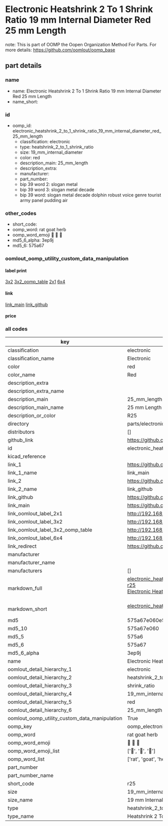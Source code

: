 # Electronic Heatshrink 2 To 1 Shrink Ratio 19 mm Internal Diameter Red 25 mm Length  

note: This is part of OOMP the Oopen Organization Method For Parts. For more details: https://github.com/oomlout/oomp_base

##  part details
  







### name
* name: Electronic Heatshrink 2 To 1 Shrink Ratio 19 mm Internal Diameter Red 25 mm Length
* name_short: 
### id
* oomp_id: electronic_heatshrink_2_to_1_shrink_ratio_19_mm_internal_diameter_red_25_mm_length
  * classification: electronic
  * type: heatshrink_2_to_1_shrink_ratio
  * size: 19_mm_internal_diameter
  * color: red
  * description_main: 25_mm_length
  * description_extra: 
  * manufacturer: 
  * part_number: 
  * bip 39 word 2: slogan metal
  * bip 39 word 3: slogan metal decade
  * bip 39 word: slogan metal decade dolphin robust voice genre tourist army panel pudding air

### other_codes
* short_code: 
* oomp_word: rat goat herb
* oomp_word_emoji :rat: :goat: :herb:
* md5_6_alpha: 3ep9j
* md5_6: 575a67






### oomlout_oomp_utility_custom_data_manipulation
#### label print
[3x2](http://192.168.1.245:1112/?label=oomp%203ep9j)
[3x2_oomp_table](http://192.168.1.108:1112/?label=oomp%203ep9j)
[2x1](http://192.168.1.242:1112/?label=oomp%203ep9j)
[6x4](http://192.168.1.55:1112/?label=oomp%203ep9j)    

#### link

[link_main](https://github.com/oomlout/oomlout_oomp_version_1_messy/tree/main/parts/electronic_heatshrink_2_to_1_shrink_ratio_19_mm_internal_diameter_red_25_mm_length) [link_github](https://github.com/oomlout/oomlout_oomp_version_1_messy/tree/main/parts/electronic_heatshrink_2_to_1_shrink_ratio_19_mm_internal_diameter_red_25_mm_length)                             

#### price







### all codes 
| key | value |  
| --- | --- |  
| classification | electronic |  
| classification_name | Electronic |  
| color | red |  
| color_name | Red |  
| description_extra |  |  
| description_extra_name |  |  
| description_main | 25_mm_length |  
| description_main_name | 25 mm Length |  
| description_or_color | R25 |  
| directory | parts/electronic_heatshrink_2_to_1_shrink_ratio_19_mm_internal_diameter_red_25_mm_length |  
| distributors | [] |  
| github_link | https://github.com/oomlout/oomlout_oomp_part_src/tree/main/parts/electronic_heatshrink_2_to_1_shrink_ratio_19_mm_internal_diameter_red_25_mm_length |  
| id | electronic_heatshrink_2_to_1_shrink_ratio_19_mm_internal_diameter_red_25_mm_length |  
| kicad_reference |  |  
| link_1 | https://github.com/oomlout/oomlout_oomp_version_1_messy/tree/main/parts/electronic_heatshrink_2_to_1_shrink_ratio_19_mm_internal_diameter_red_25_mm_length |  
| link_1_name | link_main |  
| link_2 | https://github.com/oomlout/oomlout_oomp_version_1_messy/tree/main/parts/electronic_heatshrink_2_to_1_shrink_ratio_19_mm_internal_diameter_red_25_mm_length |  
| link_2_name | link_github |  
| link_github | https://github.com/oomlout/oomlout_oomp_version_1_messy/tree/main/parts/electronic_heatshrink_2_to_1_shrink_ratio_19_mm_internal_diameter_red_25_mm_length |  
| link_main | https://github.com/oomlout/oomlout_oomp_version_1_messy/tree/main/parts/electronic_heatshrink_2_to_1_shrink_ratio_19_mm_internal_diameter_red_25_mm_length |  
| link_oomlout_label_2x1 | http://192.168.1.242:1112/?label=oomp%203ep9j |  
| link_oomlout_label_3x2 | http://192.168.1.245:1112/?label=oomp%203ep9j |  
| link_oomlout_label_3x2_oomp_table | http://192.168.1.108:1112/?label=oomp%203ep9j |  
| link_oomlout_label_6x4 | http://192.168.1.55:1112/?label=oomp%203ep9j |  
| link_redirect | https://github.com/oomlout/oomlout_oomp_version_1_messy/tree/main/parts/electronic_heatshrink_2_to_1_shrink_ratio_19_mm_internal_diameter_red_25_mm_length |  
| manufacturer |  |  
| manufacturer_name |  |  
| manufacturers | [] |  
| markdown_full | [electronic_heatshrink_2_to_1_shrink_ratio_19_mm_internal_diameter_red_25_mm_length](none)<br>[r25](none)<br>[Electronic Heatshrink 2 To 1 Shrink Ratio 19 Mm Internal Diameter Red 25 Mm Length](none)<br><br> |  
| markdown_short | [electronic_heatshrink_2_to_1_shrink_ratio_19_mm_internal_diameter_red_25_mm_length](none)<br><br> |  
| md5 | 575a67e060e5ec23d5dda40c7123065f |  
| md5_10 | 575a67e060 |  
| md5_5 | 575a6 |  
| md5_6 | 575a67 |  
| md5_6_alpha | 3ep9j |  
| name | Electronic Heatshrink 2 To 1 Shrink Ratio 19 mm Internal Diameter Red 25 mm Length |  
| oomlout_detail_hierarchy_1 | electronic |  
| oomlout_detail_hierarchy_2 | heatshrink_2_to_1 |  
| oomlout_detail_hierarchy_3 | shrink_ratio |  
| oomlout_detail_hierarchy_4 | 19_mm_internal_diameter |  
| oomlout_detail_hierarchy_5 | red |  
| oomlout_detail_hierarchy_6 | 25_mm_length |  
| oomlout_oomp_utility_custom_data_manipulation | True |  
| oomp_key | oomp_electronic_heatshrink_2_to_1_shrink_ratio_19_mm_internal_diameter_red_25_mm_length |  
| oomp_word | rat goat herb |  
| oomp_word_emoji | :rat: :goat: :herb: |  
| oomp_word_emoji_list | [':rat:', ':goat:', ':herb:'] |  
| oomp_word_list | ['rat', 'goat', 'herb'] |  
| part_number |  |  
| part_number_name |  |  
| short_code | r25 |  
| size | 19_mm_internal_diameter |  
| size_name | 19 mm Internal Diameter |  
| type | heatshrink_2_to_1_shrink_ratio |  
| type_name | Heatshrink 2 To 1 Shrink Ratio |  

